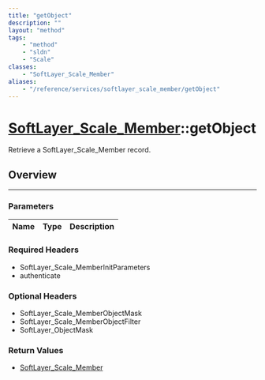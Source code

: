 ```yaml
---
title: "getObject"
description: ""
layout: "method"
tags:
    - "method"
    - "sldn"
    - "Scale"
classes:
    - "SoftLayer_Scale_Member"
aliases:
    - "/reference/services/softlayer_scale_member/getObject"
---
```

# [SoftLayer_Scale_Member](/reference/services/SoftLayer_Scale_Member)::getObject


Retrieve a SoftLayer_Scale_Member record.


## Overview 


-----

### Parameters 
|Name | Type | Description |
| --- | --- | --- |


### Required Headers
* SoftLayer_Scale_MemberInitParameters
* authenticate


### Optional Headers
* SoftLayer_Scale_MemberObjectMask
* SoftLayer_Scale_MemberObjectFilter
* SoftLayer_ObjectMask

### Return Values
* <a href='/reference/datatypes/SoftLayer_Scale_Member'>SoftLayer_Scale_Member </a>





